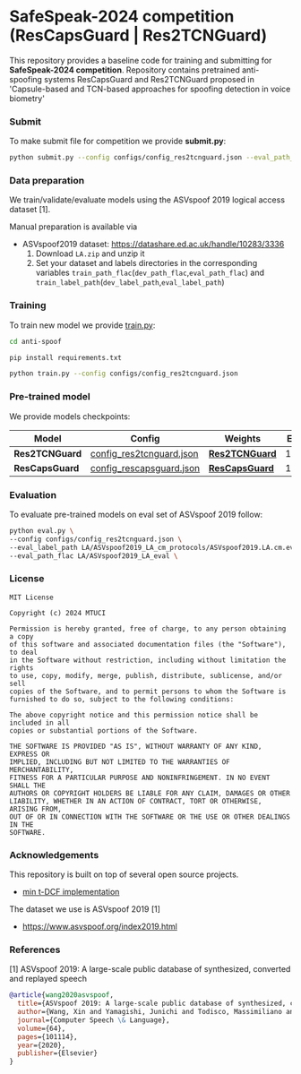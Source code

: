 # SafeSpeak-2024 competition (ResCapsGuard | Res2TCNGuard)

This repository provides a baseline code for training and submitting for __SafeSpeak-2024 competition__. Repository contains pretrained anti-spoofing systems ResCapsGuard and Res2TCNGuard proposed in 'Capsule-based and TCN-based approaches for spoofing detection in voice biometry'

### Submit

To make submit file for competition we provide __submit.py__:
```bash
python submit.py --config configs/config_res2tcnguard.json --eval_path_wav wavs_dir
```

### Data preparation
We train/validate/evaluate models using the ASVspoof 2019 logical access dataset [1].

Manual preparation is available via 
- ASVspoof2019 dataset: https://datashare.ed.ac.uk/handle/10283/3336
  1. Download `LA.zip` and unzip it
  2. Set your dataset and labels directories in the corresponding variables `train_path_flac`(`dev_path_flac`,`eval_path_flac`) and `train_label_path`(`dev_label_path`,`eval_label_path`)

### Training 
To train new model we provide [train.py](https://github.com/wh1t3tea/anti-spoof/blob/main/train.py):
```bash
cd anti-spoof

pip install requirements.txt

python train.py --config configs/config_res2tcnguard.json
```

### Pre-trained model

We provide models checkpoints:

| Model            | Config                                                                                                        | Weights                                                                                     |EER | t-DCF|
|------------------|---------------------------------------------------------------------------------------------------------------|---------------------------------------------------------------------------------------------|--- |--|
| __Res2TCNGuard__ | [config_res2tcnguard.json](https://github.com/wh1t3tea/anti-spoof/blob/main/configs/config_res2tcnguard.json) | [__Res2TCNGuard__](https://github.com/wh1t3tea/anti-spoof/blob/main/weights/best_1.495.pth) |1.49|0.0451|
| __ResCapsGuard__ | [config_rescapsguard.json](https://github.com/wh1t3tea/anti-spoof/blob/main/configs/config_rescapsguard.json) | [__ResCapsGuard__](https://github.com/wh1t3tea/anti-spoof/blob/main/weights/new_capsules_changed_sinc_layer.pth) |1.86|0.0615|

### Evaluation
To evaluate pre-trained models on eval set of ASVspoof 2019 follow:

```bash
python eval.py \ 
--config configs/config_res2tcnguard.json \
--eval_label_path LA/ASVspoof2019_LA_cm_protocols/ASVspoof2019.LA.cm.eval.trl.txt \
--eval_path_flac LA/ASVspoof2019_LA_eval \
```

### License
```
MIT License

Copyright (c) 2024 MTUCI 

Permission is hereby granted, free of charge, to any person obtaining a copy
of this software and associated documentation files (the "Software"), to deal
in the Software without restriction, including without limitation the rights
to use, copy, modify, merge, publish, distribute, sublicense, and/or sell
copies of the Software, and to permit persons to whom the Software is
furnished to do so, subject to the following conditions:

The above copyright notice and this permission notice shall be included in all
copies or substantial portions of the Software.

THE SOFTWARE IS PROVIDED "AS IS", WITHOUT WARRANTY OF ANY KIND, EXPRESS OR
IMPLIED, INCLUDING BUT NOT LIMITED TO THE WARRANTIES OF MERCHANTABILITY,
FITNESS FOR A PARTICULAR PURPOSE AND NONINFRINGEMENT. IN NO EVENT SHALL THE
AUTHORS OR COPYRIGHT HOLDERS BE LIABLE FOR ANY CLAIM, DAMAGES OR OTHER
LIABILITY, WHETHER IN AN ACTION OF CONTRACT, TORT OR OTHERWISE, ARISING FROM,
OUT OF OR IN CONNECTION WITH THE SOFTWARE OR THE USE OR OTHER DEALINGS IN THE
SOFTWARE.
```

### Acknowledgements
This repository is built on top of several open source projects. 
- [min t-DCF implementation](https://www.asvspoof.org/resources/tDCF_python_v2.zip)

The dataset we use is ASVspoof 2019 [1]
- https://www.asvspoof.org/index2019.html

### References
[1] ASVspoof 2019: A large-scale public database of synthesized, converted and replayed speech
```bibtex
@article{wang2020asvspoof,
  title={ASVspoof 2019: A large-scale public database of synthesized, converted and replayed speech},
  author={Wang, Xin and Yamagishi, Junichi and Todisco, Massimiliano and Delgado, H{\'e}ctor and Nautsch, Andreas and Evans, Nicholas and Sahidullah, Md and Vestman, Ville and Kinnunen, Tomi and Lee, Kong Aik and others},
  journal={Computer Speech \& Language},
  volume={64},
  pages={101114},
  year={2020},
  publisher={Elsevier}
}
```
